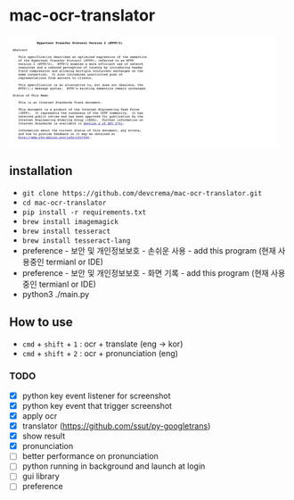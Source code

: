 # mac-ocr-translator

![sample_record](record.gif)

## installation

- `git clone https://github.com/devcrema/mac-ocr-translator.git`
- `cd mac-ocr-translator`
- `pip install -r requirements.txt`
- `brew install imagemagick`
- `brew install tesseract`
- `brew install tesseract-lang`
- preference - 보안 및 개인정보보호 - 손쉬운 사용 - add this program (현재 사용중인 termianl or IDE)
- preference - 보안 및 개인정보보호 - 화면 기록 - add this program (현재 사용중인 termianl or IDE)
- python3 ./main.py

## How to use

- `cmd` + `shift` + `1` : ocr + translate (eng -> kor)
- `cmd` + `shift` + `2` : ocr + pronunciation (eng)

### TODO

- [x] python key event listener for screenshot
- [x] python key event that trigger screenshot
- [x] apply ocr
- [x] translator (https://github.com/ssut/py-googletrans)
- [x] show result
- [x] pronunciation
- [ ] better performance on pronunciation
- [ ] python running in background and launch at login
- [ ] gui library
- [ ] preference
